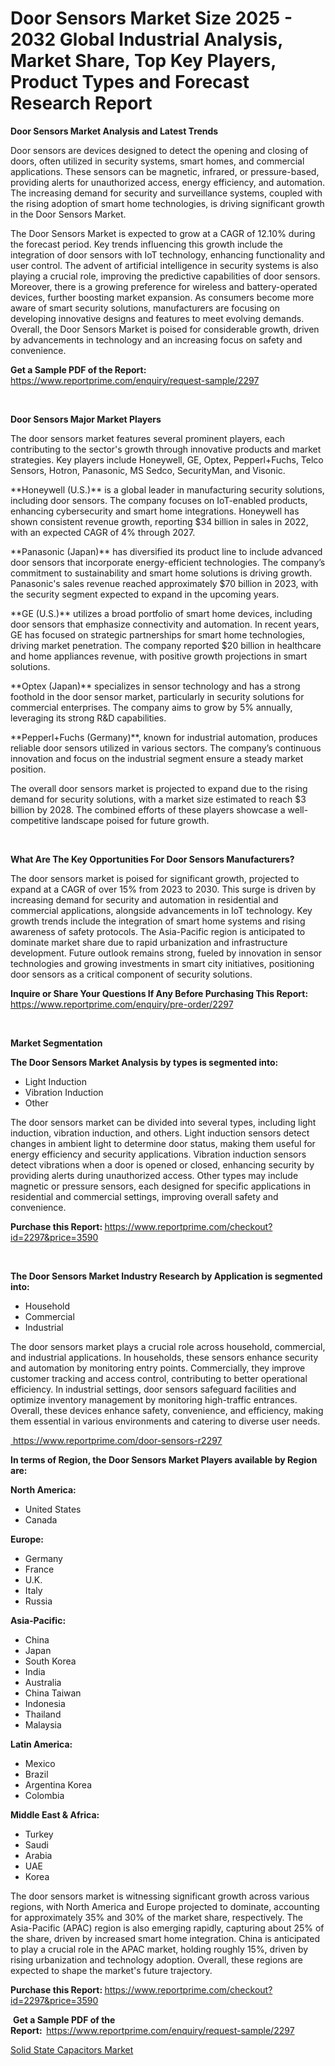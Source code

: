 <p><h1>Door Sensors Market Size 2025 - 2032 Global Industrial Analysis, Market Share, Top Key Players, Product Types and Forecast Research Report</h1></p><p><strong>Door Sensors Market Analysis and Latest Trends</strong></p>
<p><p>Door sensors are devices designed to detect the opening and closing of doors, often utilized in security systems, smart homes, and commercial applications. These sensors can be magnetic, infrared, or pressure-based, providing alerts for unauthorized access, energy efficiency, and automation. The increasing demand for security and surveillance systems, coupled with the rising adoption of smart home technologies, is driving significant growth in the Door Sensors Market.</p><p>The Door Sensors Market is expected to grow at a CAGR of 12.10% during the forecast period. Key trends influencing this growth include the integration of door sensors with IoT technology, enhancing functionality and user control. The advent of artificial intelligence in security systems is also playing a crucial role, improving the predictive capabilities of door sensors. Moreover, there is a growing preference for wireless and battery-operated devices, further boosting market expansion. As consumers become more aware of smart security solutions, manufacturers are focusing on developing innovative designs and features to meet evolving demands. Overall, the Door Sensors Market is poised for considerable growth, driven by advancements in technology and an increasing focus on safety and convenience.</p></p>
<p><strong>Get a Sample PDF of the Report:&nbsp;</strong> <a href="https://www.reportprime.com/enquiry/request-sample/2297?utm_campaign=2631&utm_medium=2&utm_source=Github&utm_content=ia&utm_term=18032025&utm_id=door-sensors">https://www.reportprime.com/enquiry/request-sample/2297</a></p>
<p>&nbsp;</p>
<p><strong>Door Sensors Major Market Players</strong></p>
<p><p>The door sensors market features several prominent players, each contributing to the sector's growth through innovative products and market strategies. Key players include Honeywell, GE, Optex, Pepperl+Fuchs, Telco Sensors, Hotron, Panasonic, MS Sedco, SecurityMan, and Visonic.</p><p>**Honeywell (U.S.)** is a global leader in manufacturing security solutions, including door sensors. The company focuses on IoT-enabled products, enhancing cybersecurity and smart home integrations. Honeywell has shown consistent revenue growth, reporting $34 billion in sales in 2022, with an expected CAGR of 4% through 2027.</p><p>**Panasonic (Japan)** has diversified its product line to include advanced door sensors that incorporate energy-efficient technologies. The company’s commitment to sustainability and smart home solutions is driving growth. Panasonic's sales revenue reached approximately $70 billion in 2023, with the security segment expected to expand in the upcoming years.</p><p>**GE (U.S.)** utilizes a broad portfolio of smart home devices, including door sensors that emphasize connectivity and automation. In recent years, GE has focused on strategic partnerships for smart home technologies, driving market penetration. The company reported $20 billion in healthcare and home appliances revenue, with positive growth projections in smart solutions.</p><p>**Optex (Japan)** specializes in sensor technology and has a strong foothold in the door sensor market, particularly in security solutions for commercial enterprises. The company aims to grow by 5% annually, leveraging its strong R&D capabilities.</p><p>**Pepperl+Fuchs (Germany)**, known for industrial automation, produces reliable door sensors utilized in various sectors. The company’s continuous innovation and focus on the industrial segment ensure a steady market position.</p><p>The overall door sensors market is projected to expand due to the rising demand for security solutions, with a market size estimated to reach $3 billion by 2028. The combined efforts of these players showcase a well-competitive landscape poised for future growth.</p></p>
<p>&nbsp;</p>
<p><strong>What Are The Key Opportunities For Door Sensors Manufacturers?</strong></p>
<p><p>The door sensors market is poised for significant growth, projected to expand at a CAGR of over 15% from 2023 to 2030. This surge is driven by increasing demand for security and automation in residential and commercial applications, alongside advancements in IoT technology. Key growth trends include the integration of smart home systems and rising awareness of safety protocols. The Asia-Pacific region is anticipated to dominate market share due to rapid urbanization and infrastructure development. Future outlook remains strong, fueled by innovation in sensor technologies and growing investments in smart city initiatives, positioning door sensors as a critical component of security solutions.</p></p>
<p><strong>Inquire or Share Your Questions If Any Before Purchasing This Report:</strong> <a href="https://www.reportprime.com/enquiry/pre-order/2297?utm_campaign=2631&utm_medium=2&utm_source=Github&utm_content=ia&utm_term=18032025&utm_id=door-sensors">https://www.reportprime.com/enquiry/pre-order/2297</a></p>
<p>&nbsp;</p>
<p><strong>Market Segmentation</strong></p>
<p><strong>The Door Sensors Market Analysis by types is segmented into:</strong></p>
<p><ul><li>Light Induction</li><li>Vibration Induction</li><li>Other</li></ul></p>
<p><p>The door sensors market can be divided into several types, including light induction, vibration induction, and others. Light induction sensors detect changes in ambient light to determine door status, making them useful for energy efficiency and security applications. Vibration induction sensors detect vibrations when a door is opened or closed, enhancing security by providing alerts during unauthorized access. Other types may include magnetic or pressure sensors, each designed for specific applications in residential and commercial settings, improving overall safety and convenience.</p></p>
<p><strong>Purchase this Report:&nbsp;</strong><a href="https://www.reportprime.com/checkout?id=2297&price=3590&utm_campaign=2631&utm_medium=2&utm_source=Github&utm_content=ia&utm_term=18032025&utm_id=door-sensors">https://www.reportprime.com/checkout?id=2297&price=3590</a></p>
<p>&nbsp;</p>
<p><strong>The Door Sensors Market Industry Research by Application is segmented into:</strong></p>
<p><ul><li>Household</li><li>Commercial</li><li>Industrial</li></ul></p>
<p><p>The door sensors market plays a crucial role across household, commercial, and industrial applications. In households, these sensors enhance security and automation by monitoring entry points. Commercially, they improve customer tracking and access control, contributing to better operational efficiency. In industrial settings, door sensors safeguard facilities and optimize inventory management by monitoring high-traffic entrances. Overall, these devices enhance safety, convenience, and efficiency, making them essential in various environments and catering to diverse user needs.</p></p>
<p><a href="https://www.reportprime.com/door-sensors-r2297?utm_campaign=2631&utm_medium=2&utm_source=Github&utm_content=ia&utm_term=18032025&utm_id=door-sensors">&nbsp;https://www.reportprime.com/door-sensors-r2297</a></p>
<p><strong>In terms of Region, the Door Sensors Market Players available by Region are:</strong></p>
<p>
    <p> <strong> North America: </strong>
        <ul>
            <li>United States</li>
            <li>Canada</li>
        </ul>
        </p> 
    <p> <strong> Europe: </strong>
        <ul>
            <li>Germany</li>
            <li>France</li>
            <li>U.K.</li>
            <li>Italy</li>
            <li>Russia</li>
        </ul>
        </p> 
    <p> <strong> Asia-Pacific: </strong>
        <ul>
            <li>China</li>
            <li>Japan</li>
            <li>South Korea</li>
            <li>India</li>
            <li>Australia</li>
            <li>China Taiwan</li>
            <li>Indonesia</li>
            <li>Thailand</li>
            <li>Malaysia</li>
        </ul>
        </p> 
    <p> <strong> Latin America: </strong>
        <ul>
            <li>Mexico</li>
            <li>Brazil</li>
            <li>Argentina Korea</li>
            <li>Colombia</li>
        </ul>
        </p> 
    <p> <strong> Middle East & Africa: </strong>
        <ul>
            <li>Turkey</li>
            <li>Saudi</li>
            <li>Arabia</li>
            <li>UAE</li>
            <li>Korea</li>
        </ul>
    </p>
    </p>
<p><p>The door sensors market is witnessing significant growth across various regions, with North America and Europe projected to dominate, accounting for approximately 35% and 30% of the market share, respectively. The Asia-Pacific (APAC) region is also emerging rapidly, capturing about 25% of the share, driven by increased smart home integration. China is anticipated to play a crucial role in the APAC market, holding roughly 15%, driven by rising urbanization and technology adoption. Overall, these regions are expected to shape the market's future trajectory.</p></p>
<p><strong>Purchase this Report: </strong><a href="https://www.reportprime.com/checkout?id=2297&price=3590&utm_campaign=2631&utm_medium=2&utm_source=Github&utm_content=ia&utm_term=18032025&utm_id=door-sensors">https://www.reportprime.com/checkout?id=2297&price=3590</a></p>
<p>&nbsp;<strong>Get a Sample PDF of the Report:&nbsp;&nbsp;</strong><a href="https://www.reportprime.com/enquiry/request-sample/2297?utm_campaign=2631&utm_medium=2&utm_source=Github&utm_content=ia&utm_term=18032025&utm_id=door-sensors">https://www.reportprime.com/enquiry/request-sample/2297</a></p>
<p><strong></strong></p>
<p><p><a href="https://github.com/jhoonatsev/Market-Research-Report-List-1/blob/main/solid-state-capacitors-market.md?utm_campaign=2631&utm_medium=2&utm_source=Github&utm_content=ia&utm_term=18032025&utm_id=door-sensors">Solid State Capacitors Market</a></p></p>